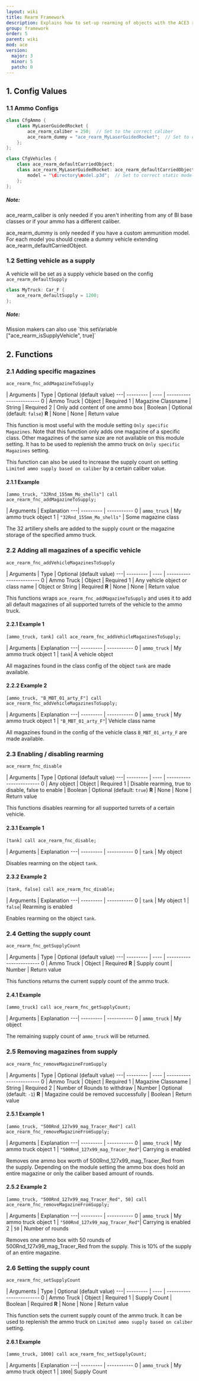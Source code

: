 ```yaml
---
layout: wiki
title: Rearm Framework
description: Explains how to set-up rearming of objects with the ACE3 rearm system.
group: framework
order: 5
parent: wiki
mod: ace
version:
  major: 3
  minor: 5
  patch: 0
---
```


## 1. Config Values

### 1.1 Ammo Configs

```cpp
class CfgAmmo {
    class MyLaserGuidedRocket {
        ace_rearm_caliber = 250;  // Set to the correct caliber
        ace_rearm_dummy = "ace_rearm_MyLaserGuidedRocket";  // Set to correct vehicle classname
    };
};

class CfgVehicles {
    class ace_rearm_defaultCarriedObject;
    class ace_rearm_MyLaserGuidedRocket: ace_rearm_defaultCarriedObject {
        model = "\directory\model.p3d";  // Set to correct static model path
    };
};
```

<div class="panel callout">
    <h5>Note:</h5>
    <p>ace_rearm_caliber is only needed if you aren't inheriting from any of BI base classes or if your ammo has a different caliber.</p>
    <p>ace_rearm_dummy is only needed if you have a custom ammunition model. For each model you should create a dummy vehicle extending ace_rearm_defaultCarriedObject.</p>
</div>

### 1.2 Setting vehicle as a supply
A vehicle will be set as a supply vehicle based on the config `ace_rearm_defaultSupply`
```cpp
class MyTruck: Car_F {
    ace_rearm_defaultSupply = 1200;
};
```
<div class="panel callout">
    <h5>Note:</h5>
    <p>Mission makers can also use `this setVariable ["ace_rearm_isSupplyVehicle", true]`</p>
</div>

## 2. Functions

### 2.1 Adding specific magazines

`ace_rearm_fnc_addMagazineToSupply`

   | Arguments | Type | Optional (default value)
---| --------- | ---- | ------------------------
0  | Ammo Truck | Object | Required
1  | Magazine Classname | String | Required
2  | Only add content of one ammo box | Boolean | Optional (default: `false`)
**R** | None | None | Return value

This function is most useful with the module setting `Only specific Magazines`. Note that this function only adds one magazine of a specific class. Other magazines of the same size are not available on this module setting. It has to be used to replenish the ammo truck on `Only specific Magazines` setting.

This function can also be used to increase the supply count on setting `Limited ammo supply based on caliber` by a certain caliber value.

#### 2.1.1 Example

`[ammo_truck, "32Rnd_155mm_Mo_shells"] call ace_rearm_fnc_addMagazineToSupply;`

   | Arguments | Explanation
---| --------- | -----------
0  | `ammo_truck` | My ammo truck object
1  | `"32Rnd_155mm_Mo_shells"` | Some magazine class

The 32 artillery shells are added to the supply count or the magazine storage of the specified ammo truck.

### 2.2 Adding all magazines of a specific vehicle

`ace_rearm_fnc_addVehicleMagazinesToSupply`

   | Arguments | Type | Optional (default value)
---| --------- | ---- | ------------------------
0  | Ammo Truck | Object | Required
1  | Any vehicle object or class name | Object or String | Required
**R** | None | None | Return value

This functions wraps `ace_rearm_fnc_addMagazineToSupply` and  uses it to add all default magazines of all supported turrets of the vehicle to the ammo truck.

#### 2.2.1 Example 1

`[ammo_truck, tank] call ace_rearm_fnc_addVehicleMagazinesToSupply;`

   | Arguments | Explanation
---| --------- | -----------
0  |  `ammo_truck` | My ammo truck object
1  |  `tank`| A vehicle object

All magazines found in the class config of the object `tank` are made available.

#### 2.2.2 Example 2

`[ammo_truck, "B_MBT_01_arty_F"] call ace_rearm_fnc_addVehicleMagazinesToSupply;`

   | Arguments | Explanation
---| --------- | -----------
0  |  `ammo_truck` | My ammo truck object
1  |  `"B_MBT_01_arty_F"`| Vehicle class name

All magazines found in the config of the vehicle class `B_MBT_01_arty_F` are made available.

### 2.3 Enabling / disabling rearming

`ace_rearm_fnc_disable`

   | Arguments | Type | Optional (default value)
---| --------- | ---- | ------------------------
0  | Any object | Object | Required
1  | Disable rearming, true to disable, false to enable | Boolean | Optional (default: `true`)
**R** | None | None | Return value

This functions disables rearming for all supported turrets of a certain vehicle.

#### 2.3.1 Example 1

`[tank] call ace_rearm_fnc_disable;`

   | Arguments | Explanation
---| --------- | -----------
0  |  `tank` | My object

Disables rearming on the object `tank`.

#### 2.3.2 Example 2

`[tank, false] call ace_rearm_fnc_disable;`

   | Arguments | Explanation
---| --------- | -----------
0  |  `tank` | My object
1  |  `false`| Rearming is enabled

Enables rearming on the object `tank`.

### 2.4 Getting the supply count

`ace_rearm_fnc_getSupplyCount`

   | Arguments | Type | Optional (default value)
---| --------- | ---- | ------------------------
0  | Ammo Truck | Object | Required
**R** | Supply count | Number | Return value

This functions returns the current supply count of the ammo truck.

#### 2.4.1 Example

`[ammo_truck] call ace_rearm_fnc_getSupplyCount;`

   | Arguments | Explanation
---| --------- | -----------
0  |  `ammo_truck` | My object

The remaining supply count of `ammo_truck` will be returned.

### 2.5 Removing magazines from supply

`ace_rearm_fnc_removeMagazineFromSupply`

   | Arguments | Type | Optional (default value)
---| --------- | ---- | ------------------------
0  | Ammo Truck | Object | Required
1  | Magazine Classname | String | Required
2  | Number of Rounds to withdraw | Number | Optional (default: `-1`)
**R** | Magazine could be removed successfully | Boolean | Return value

#### 2.5.1 Example 1

`[ammo_truck, "500Rnd_127x99_mag_Tracer_Red"] call ace_rearm_fnc_removeMagazineFromSupply;`

   | Arguments | Explanation
---| --------- | -----------
0  |  `ammo_truck` | My ammo truck object
1  |  `"500Rnd_127x99_mag_Tracer_Red"`| Carrying is enabled

Removes one ammo box worth of 500Rnd_127x99_mag_Tracer_Red from the supply. Depending on the module setting the ammo box does hold an entire magazine or only the caliber based amount of rounds.

#### 2.5.2 Example 2

`[ammo_truck, "500Rnd_127x99_mag_Tracer_Red", 50] call ace_rearm_fnc_removeMagazineFromSupply;`

   | Arguments | Explanation
---| --------- | -----------
0  |  `ammo_truck` | My ammo truck object
1  |  `"500Rnd_127x99_mag_Tracer_Red"`| Carrying is enabled
2  |  `50` | Number of rounds

Removes one ammo box with 50 rounds of 500Rnd_127x99_mag_Tracer_Red from the supply. This is 10% of the supply of an entire magazine.

### 2.6 Setting the supply count

`ace_rearm_fnc_setSupplyCount`

   | Arguments | Type | Optional (default value)
---| --------- | ---- | ------------------------
0  | Ammo Truck | Object | Required
1  | Supply Count | Boolean | Required
**R** | None | None | Return value

This function sets the current supply count of the ammo truck. It can be used to replenish the ammo truck on `Limited ammo supply based on caliber` setting.

#### 2.6.1 Example

`[ammo_truck, 1000] call ace_rearm_fnc_setSupplyCount;`

   | Arguments | Explanation
---| --------- | -----------
0  |  `ammo_truck` | My ammo truck object
1  |  `1000`| Supply Count
